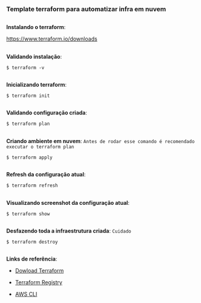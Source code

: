 ### Template terraform para automatizar infra em nuvem

##

**Instalando o terraform**:

https://www.terraform.io/downloads

##

**Validando instalação**:

```
$ terraform -v
```

##

**Inicializando terraform**:

```
$ terraform init
```

##

**Validando configuração criada**:

```
$ terraform plan
```

##

**Criando ambiente em nuvem**: `Antes de rodar esse comando é recomendado executar o terraform plan`

```
$ terraform apply
```

##

**Refresh da configuração atual**:

```
$ terraform refresh
```

##

**Visualizando screenshot da configuração atual**:

```
$ terraform show
```

##


**Desfazendo toda a infraestrutura criada**: `Cuidado`


```
$ terraform destroy
```

##

**Links de referência**:

* [Dowload Terraform](https://www.terraform.io/downloads)

* [Terraform Registry](https://registry.terraform.io/)

* [AWS CLI](https://docs.aws.amazon.com/pt_br/cli/latest/userguide/getting-started-install.html)
